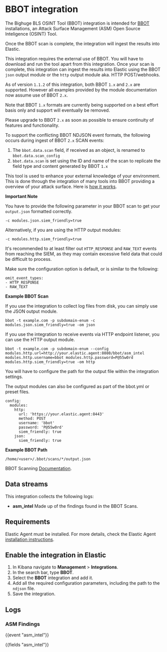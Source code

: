 # BBOT integration

The Bighuge BLS OSINT Tool (BBOT) integration is intended for [BBOT](https://www.blacklanternsecurity.com/bbot/) installations, an Attack Surface Management (ASM) Open Source Inteligence (OSINT) Tool.

Once the BBOT scan is complete, the integration will ingest the results into Elastic.

This integration requires the external use of BBOT. You will have to download and run the tool apart from this integration. Once your scan is complete, this integration can ingest the results into Elastic using the BBOT `json` output module or the `http` output module aka. HTTP POST/webhooks.

As of version `1.1.2` of this integration, both BBOT `1.x` and `2.x` are supported. However all examples provided by the module documentation now assume use of BBOT `2.x`.

Note that BBOT `1.x` formats are currently being supported on a best effort basis only and support will eventually be removed.

Please upgrade to BBOT `2.x` as soon as possible to ensure continuity of features and functionality.

To support the conflicting BBOT NDJSON event formats, the following occurs during ingest of BBOT `2.x` SCAN events:
1. The `bbot.data.scan` field, if received as an object, is renamed to `bbot.data.scan_config`
2. `bbot.data.scan` is set using the ID and name of the scan to replicate the field type and content generated by BBOT `1.x`

This tool is used to enhance your external knowledge of your environment. This is done through the integration of many tools into BBOT providing a overview of your attack surface. Here is [how it works](https://www.blacklanternsecurity.com/bbot/how_it_works/).

**Important Note**

You have to provide the following parameter in your BBOT scan to get your `output.json` formatted correctly.

`-c modules.json.siem_friendly=true`

Alternatively, if you are using the HTTP output modules:

`-c modules.http.siem_friendly=true`

It's recommended to at least filter out `HTTP_RESPONSE` and `RAW_TEXT` events from reaching the SIEM, as they may contain excessive field data that could be difficult to process.

Make sure the configuration option is default, or is similar to the following:

```
omit_event_types:
- HTTP_RESPONSE
- RAW_TEXT
```

**Example BBOT Scan**

If you use the integration to collect log files from disk, you can simply use the JSON output module.

`bbot -t example.com -p subdomain-enum -c modules.json.siem_friendly=true -om json`

If you use the integration to receive events via HTTP endpoint listener, you can use the HTTP output module.

`bbot -t example.com -p subdomain-enum --config modules.http.url=http://your.elastic.agent:8080/bbot/asm_intel modules.http.username=bbot modules.http.password=P@55w0rd modules.http.siem_friendly=true -om http`

You will have to configure the path for the output file within the integration settings. 

The output modules can also be configured as part of the bbot.yml or preset files.

```
config:
  modules:
    http:
      url: 'https://your.elastic.agent:8443'
      method: POST
      username: 'bbot'
      password: 'P@55w0rd'
      siem_friendly: true
    json:
      siem_friendly: true
```

**Example BBOT Path**

`/home/<user>/.bbot/scans/*/output.json`

BBOT Scanning [Documentation](https://www.blacklanternsecurity.com/bbot/Stable/scanning/).

## Data streams

This integration collects the following logs:

- **asm_intel** Made up of the findings found in the BBOT Scans.

## Requirements

Elastic Agent must be installed. For more details, check the Elastic Agent [installation instructions](docs-content://reference/fleet/install-elastic-agents.md).

## Enable the integration in Elastic

1. In Kibana navigate to **Management** > **Integrations**.
2. In the search bar, type **BBOT**.
3. Select the **BBOT** integration and add it.
5. Add all the required configuration parameters, including the path to the `ndjson` file.
6. Save the integration.

## Logs

### ASM Findings

{{event "asm_intel"}}

{{fields "asm_intel"}}
